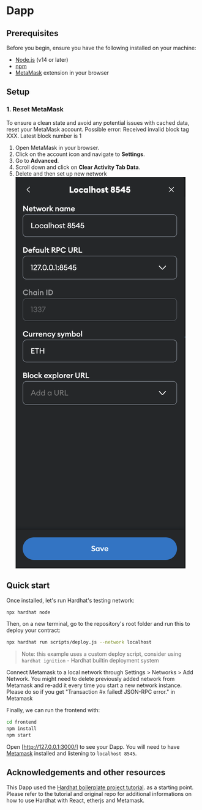 # Dapp



## Prerequisites

Before you begin, ensure you have the following installed on your machine:

- [Node.js](https://nodejs.org/) (v14 or later)
- [npm](https://www.npmjs.com/)
- [MetaMask](https://metamask.io/) extension in your browser

## Setup

### 1. Reset MetaMask

To ensure a clean state and avoid any potential issues with cached data, reset your MetaMask account.
Possible error:  Received invalid block tag XXX. Latest block number is 1

1. Open MetaMask in your browser.
2. Click on the account icon and navigate to **Settings**.
3. Go to **Advanced**.
4. Scroll down and click on **Clear Activity Tab Data**.
5. Delete and then set up new network
 ![MetaMask Reset](metamask.png)


## Quick start

Once installed, let's run Hardhat's testing network:

```sh
npx hardhat node
```

Then, on a new terminal, go to the repository's root folder and run this to
deploy your contract:

```sh
npx hardhat run scripts/deploy.js --network localhost
```


> Note: this example uses a custom deploy script, consider using `hardhat ignition` -
> Hardhat builtin deployment system

Connect Metamask to a local network through Settings > Networks > Add Network.
You might need to delete previously added network from Metamask and re-add it 
every time you start a new network instance. Please do so if you get "Transaction
#x failed! JSON-RPC error." in Metamask


Finally, we can run the frontend with:

```sh
cd frontend
npm install
npm start
```

Open [http://127.0.0.1:3000/] to see your Dapp. You will
need to have [Metamask](https://metamask.io) installed and listening to
`localhost 8545`.

## Acknowledgements and other resources

This Dapp used the [Hardhat boilerplate project tutorial](https://hardhat.org/tutorial/boilerplate-project). as a starting point. Please refer to the tutorial and original repo for additional informations on how to use Hardhat with React, etherjs and Metamask.

